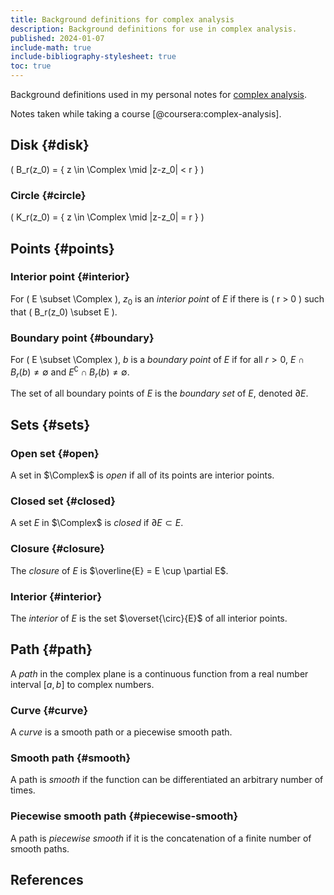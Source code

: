 ```yaml
---
title: Background definitions for complex analysis
description: Background definitions for use in complex analysis.
published: 2024-01-07
include-math: true
include-bibliography-stylesheet: true
toc: true
---
```


Background definitions used in my personal notes for [complex analysis](./).

Notes taken while taking a course [@coursera:complex-analysis].

## Disk {#disk}

\( B_r(z_0) = \{ z \in \Complex \mid |z-z_0| < r \} \)

### Circle {#circle}

\( K_r(z_0) = \{ z \in \Complex \mid |z-z_0| = r \} \)

## Points {#points}

### Interior point {#interior}

For \( E \subset \Complex \), $z_0$ is an _interior point_ of $E$
if there is \( r > 0 \) such that \( B_r(z_0) \subset E \).

### Boundary point {#boundary}

For \( E \subset \Complex \), $b$ is a _boundary point_ of $E$
if for all $r>0$, $E \cap B_r(b) \neq \emptyset$
and $E^\complement \cap B_r(b) \neq \emptyset$.

The set of all boundary points of $E$ is the _boundary set_ of $E$,
denoted $\partial E$.

## Sets {#sets}

### Open set {#open}

A set in $\Complex$ is _open_ if all of its points are interior points.

### Closed set {#closed}

A set $E$ in $\Complex$ is _closed_ if $\partial E \subset E$.

### Closure {#closure}

The _closure_ of $E$ is $\overline{E} = E \cup \partial E$.

### Interior {#interior}

The _interior_ of $E$ is the set $\overset{\circ}{E}$ of all interior points.

## Path {#path}

A _path_ in the complex plane is a continuous function
from a real number interval $[a,b]$ to complex numbers.

### Curve {#curve}

A _curve_ is a smooth path or a piecewise smooth path.

### Smooth path {#smooth}

A path is _smooth_ if the function can be differentiated an arbitrary number of times.

### Piecewise smooth path {#piecewise-smooth}

A path is _piecewise smooth_ if it is the concatenation of a finite number of smooth paths.

## References
